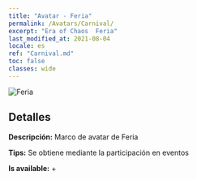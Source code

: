 ```yaml
---
title: "Avatar - Feria"
permalink: /Avatars/Carnival/
excerpt: "Era of Chaos  Feria"
last_modified_at: 2021-08-04
locale: es
ref: "Carnival.md"
toc: false
classes: wide
---
```

 ![Feria](/images/a/avatarFrame_95.png)

## Detalles

 **Descripción:** Marco de avatar de Feria 

 **Tips:** Se obtiene mediante la participación en eventos 

 **Is available:**  + 

